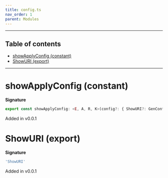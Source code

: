 ```yaml
---
title: config.ts
nav_order: 1
parent: Modules
---
```


---

<h2 class="text-delta">Table of contents</h2>

- [showApplyConfig (constant)](#showapplyconfig-constant)
- [ShowURI (export)](#showuri-export)

---

# showApplyConfig (constant)

**Signature**

```ts
export const showApplyConfig: <E, A, R, K>(config?: { ShowURI?: GenConfig<Show<A>, R, K>; }) => GenConfig<Show<A>, R, K> = ...
```

Added in v0.0.1

# ShowURI (export)

**Signature**

```ts
'ShowURI'
```

Added in v0.0.1
